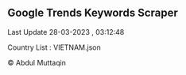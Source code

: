 

## Google Trends Keywords Scraper 
 
Last Update 28-03-2023 , 03:12:48

Country List :
VIETNAM.json



© Abdul Muttaqin 
